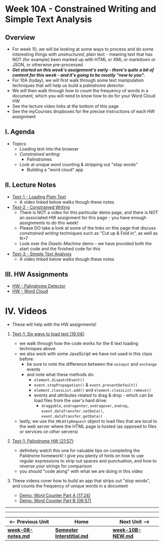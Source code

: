# Week 10A - Constrained Writing and Simple Text Analysis

## Overview
- For week 10, we will be looking at some ways to process and do some interesting things with *unstructured*, plain text - meaning text that has NOT (for example) been marked up with HTML or XML or markdown or JSON, or otherwise pre-processed
- ***Get started on this week's assignment's *early* - there's quite a bit of content for this week - and it's going to be mostly "new to you".***
- For 10A (today), we will first walk through some text manipulation techniques that will help us build a *palindrome detector*.
- We will then walk through how to count the frequency of words in a document, which you will need to know how to do for your Word Cloud HW
- See the lecture video links at the bottom of this page
- See the myCourses dropboxes for the precise instructions of each HW assignment


## I. Agenda

- Topics:
  - Loading text into the browser
  - *Constrained writing*:
    - Palindromes
  - Look at unique word counting & stripping out "stop words"
    - Building a "word cloud" app

## II. Lecture Notes
- [Text-1 - Loading Plain Text](https://github.com/tonethar/IGME-330-Master/blob/master/notes/text-1.md)
  - A video linked below walks though these notes
- [Text-2 - Constrained Writing](https://github.com/tonethar/IGME-330-Master/blob/master/notes/text-2.md)
  - There is NOT a video for this particular demo page, and there is NOT an associated HW assignment for this page - you have enough assignments to do this week!
  - Please DO take a look at some of the links on this page that discuss *constrained writing* techniques such as "Cut up & Fold in", as well as N+7
  - Look over the *Diastic Machine* demo - we have provided both the start code and the finished code for this
- [Text-3 - Simple Text Analysis](https://github.com/tonethar/IGME-330-Master/blob/master/notes/text-3.md)
  - A video linked below walks though these notes

## III. HW Assignments
- [HW - Palindrome Detector](https://github.com/tonethar/IGME-330-Master/blob/master/notes/HW-palindrome-detector.md)
- [HW - Word Cloud](https://github.com/tonethar/IGME-330-Master/blob/master/notes/HW-word-cloud.md)

# IV. Videos
- These will help with the HW assignments! 

1) [Text-1: Six ways to load text (19:04)](https://video.rit.edu/Watch/text-1-six-ways-to-load-text):
    - we walk through how the code works for the 6 text loading techniques above
    - we also work with some JavaScript we have not used in this class before:
      - be sure to note the difference between the `oninput` and `onchange` events
      - and note what these methods do:
        - `element.dispatchEvent()`
        - `event.stopPropagation()` & `event.preventDefault()`
        - `element.classList.add()` and `element.classList.remove()`
        - events and attributes related to drag & drop - which can be load files from the user's hard drive:
          - `draggable`, `ondragenter`, `ondragover`, `ondrop`, `event.dataTransfer.setData()`, `event.dataTransfer.getData()`
    - lastly, we use the `XMLHttpRequest` object to load files that are *local* to the web server where the HTML page is hosted (as opposed to files or services on *other* servers) 

2) [Text-1: Palindrome HW (21:57)](https://video.rit.edu/Watch/text-1-palindrome-HW):
    - definitely watch this one for valuable tips on completing the Palidrome homework! I give you plenty of hints on how to use regular expressions to strip out spaces and punctuation, and how to reverse your strings for comparison
    - you should "code along" with what we are doing in this video
  
3) These videos cover how to build an app that strips out "stop words", and counts the frequency of unique words in a document
    - [Demo: Word Counter Part A (17:24)](https://video.rit.edu/Watch/text-3-word-counter-part-A)
    - [Demo: Word Counter Part B (06:57)](https://video.rit.edu/Watch/text-3-word-counter-part-B)

<hr><hr>

| <-- Previous Unit | Home | Next Unit -->
| --- | --- | --- 
| [**week-08-notes.md**](week-08-notes.md)     |  [**Semester Interstitial.md**](interstitial.md) | [**week-10B-NEW.md**](week-10B-NEW.md)
